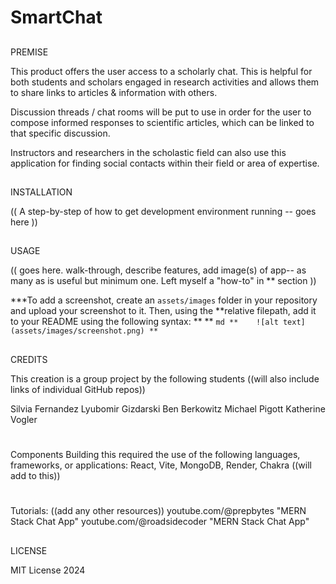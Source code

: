 # SmartChat

## 
PREMISE

This product offers the user access to a scholarly chat. This is helpful for both students and scholars engaged in research activities and allows them to share links to articles & information with others.

Discussion threads / chat rooms will be put to use in order for the user to compose informed responses to scientific articles, which  can be linked to that specific discussion. 

Instructors and researchers in the scholastic field can also use this application for finding social contacts within their field or area of expertise.

##
INSTALLATION

(( A step-by-step of how to get development environment running -- goes here ))

##
USAGE

(( goes here. walk-through, describe features, add image(s) of app-- as many as is useful but minimum one. Left myself a "how-to" in ** section ))

***To add a screenshot, create an `assets/images` folder in your repository and upload your screenshot to it. Then, using the **relative filepath, add it to your README using the following syntax:
**
**    ```md
**    ![alt text](assets/images/screenshot.png)
**    ```

##
CREDITS

This creation is a group project by the following students ((will also include links of individual GitHub repos))

Silvia Fernandez
Lyubomir Gizdarski
Ben Berkowitz
Michael Pigott
Katherine Vogler

#

Components
Building this required the use of the following languages, frameworks, or applications:
React, Vite, MongoDB, Render, Chakra ((will add to this)) 

#

Tutorials: 
((add any other resources))
youtube.com/@prepbytes "MERN Stack Chat App"
youtube.com/@roadsidecoder "MERN Stack Chat App"

##
LICENSE

MIT License 2024




